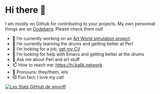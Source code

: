 # Hi there 👋

I am mostly on Github for contributing to your projects. My own personnal things are on [Codeberg](https://codeberg.org/smonff). Please check them out!

- 🔭 I’m currently working on an [Art World simulation project](https://metacpan.org/pod/Art::World)
- 🌱 I’m currently learning the drums and getting better at Perl
- 👯 I’m looking for a job, [get my CV](https://hi.balik.network/fr/cv_sebastien_feugere_2020-06-12.pdf)
- 🐄 I’m looking for help with Emacs and getting better at the drums
- 💬 Ask me about Perl and art stuff
- 📫 How to reach me: https://hi.balik.network
- 🤔 Pronouns: they/them, iels
- 😾 Fun fact: I love my cat!

<!-- **smonff/smonff** is a ✨ _special_ ✨ repository because its `README.md` (this file) appears on your GitHub profile. -->
<!-- https://github.com/anuraghazra/github-readme-stats -->
[![Les Stats GitHub de smonff](https://github-readme-stats.vercel.app/api?username=smonff)](https://github.com/anuraghazra/github-readme-stats)

